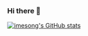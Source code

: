 ### Hi there 👋

<!--
**imesong/imesong** is a ✨ _special_ ✨ repository because its `README.md` (this file) appears on your GitHub profile.

Here are some ideas to get you started:

- 🔭 I’m currently working on ...
- 🌱 I’m currently learning ...
- 👯 I’m looking to collaborate on ...
- 🤔 I’m looking for help with ...
- 💬 Ask me about ...
- 📫 How to reach me: ...
- 😄 Pronouns: ...
- ⚡ Fun fact: ...
-->

[![imesong's GitHub stats](https://github-readme-stats.vercel.app/api?username=imesong&count_private=true&show_icons=true&theme=radical)](https://github.com/anuraghazra/github-readme-stats)

